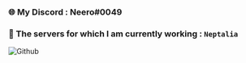 ### 🌐 My Discord : Neero#0049
### 🧱 The servers for which I am currently working : ``Neptalia``


![Github](https://images7.alphacoders.com/110/thumb-1920-1108495.png)

